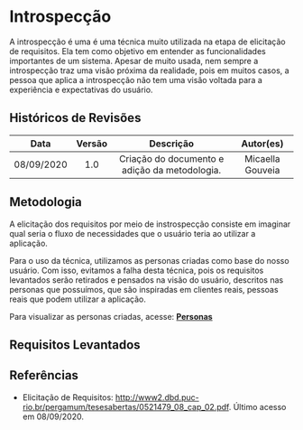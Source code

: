 # Introspecção

A introspecção é uma é uma técnica muito utilizada na etapa de elicitação de requisitos. Ela tem como objetivo em entender as funcionalidades importantes de um sistema. Apesar de muito usada, nem sempre a introspecção traz uma visão próxima da realidade, pois em muitos casos, a pessoa que aplica a introspecção não tem uma visão voltada para a experiência e expectativas do usuário.

## Históricos de Revisões

|    Data    | Versão |                          Descrição                           |  Autor(es)   |
| :--------: | :----: | :----------------------------------------------------------: | :----------: |
| 08/09/2020 |  1.0   | Criação do documento e adição da metodologia. | Micaella Gouveia |


## Metodologia
A elicitação dos requisitos por meio de instrospecção consiste em imaginar qual seria o fluxo de necessidades que o usuário teria ao utilizar a aplicação.

Para o uso da técnica, utilizamos as personas criadas como base do nosso usuário. Com isso, evitamos a falha desta técnica, pois os requisitos levantados serão retirados e pensados na visão do usuário, descritos nas personas que possuímos, que são inspiradas em clientes reais, pessoas reais que podem utilizar a aplicação.

Para visualizar as personas criadas, acesse: [**Personas**](Elicitation/Personas.md)

## Requisitos Levantados

## Referências
* Elicitação de Requisitos: <http://www2.dbd.puc-rio.br/pergamum/tesesabertas/0521479_08_cap_02.pdf>. Último acesso em 08/09/2020.